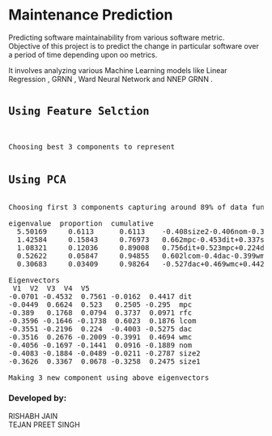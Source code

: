 ﻿# Maintenance Prediction
  
Predicting software maintainability from various software metric.
<br>
Objective of this project is to predict the change in particular software over a period of time depending upon oo metrics. 

It involves analyzing various Machine Learning models like Linear Regression , GRNN , Ward Neural Network and NNEP GRNN .
<pre>
<h2>Using Feature Selction </h2>

Choosing best 3 components to represent 

<h2>Using PCA </h2>
Choosing first 3 components capturing around 89% of data functionality

eigenvalue	proportion	cumulative
  5.50169	  0.6113 	  0.6113 	-0.408size2-0.406nom-0.389rfc-0.363size1-0.36lcom...
  1.42584	  0.15843	  0.76973	0.662mpc-0.453dit+0.337size1+0.268wmc-0.22dac...
  1.08321	  0.12036	  0.89008	0.756dit+0.523mpc+0.224dac-0.201wmc-0.174lcom...
  0.52622	  0.05847	  0.94855	0.602lcom-0.4dac-0.399wmc+0.374rfc-0.326size1...
  0.30683	  0.03409	  0.98264	-0.527dac+0.469wmc+0.442dit-0.295mpc-0.279size2...

Eigenvectors
 V1	 V2	 V3	 V4	 V5	
-0.0701	-0.4532	 0.7561	-0.0162	 0.4417	dit
-0.0449	 0.6624	 0.523 	 0.2505	-0.295 	mpc
-0.389 	 0.1768	 0.0794	 0.3737	 0.0971	rfc
-0.3596	-0.1646	-0.1738	 0.6023	 0.1876	lcom
-0.3551	-0.2196	 0.224 	-0.4003	-0.5275	dac
-0.3516	 0.2676	-0.2009	-0.3991	 0.4694	wmc
-0.4056	-0.1697	-0.1441	 0.0916	-0.1889	nom
-0.4083	-0.1884	-0.0489	-0.0211	-0.2787	size2
-0.3626	 0.3367	 0.0678	-0.3258	 0.2475	size1

Making 3 new component using above eigenvectors
</pre>

<h3> Developed by: </h3> 
	RISHABH JAIN <br>
	TEJAN PREET SINGH
